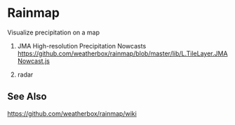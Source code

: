 # Rainmap

Visualize precipitation on a map

1. JMA High-resolution Precipitation Nowcasts
https://github.com/weatherbox/rainmap/blob/master/lib/L.TileLayer.JMANowcast.js

2. radar


## See Also
https://github.com/weatherbox/rainmap/wiki
